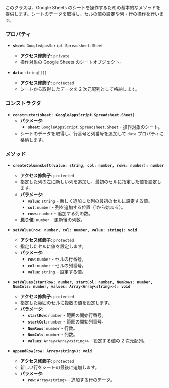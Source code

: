 

このクラスは、Google Sheets のシートを操作するための基本的なメソッドを提供します。シートのデータを取得し、セルの値の設定や列・行の操作を行います。

### プロパティ

- **`sheet`**: `GoogleAppsScript.Spreadsheet.Sheet`
  - **アクセス修飾子**: `private`
  - 操作対象の Google Sheets のシートオブジェクト。

- **`data`**: `string[][]`
  - **アクセス修飾子**: `protected`
  - シートから取得したデータを 2 次元配列として格納します。

### コンストラクタ

- **`constructor(sheet: GoogleAppsScript.Spreadsheet.Sheet)`**
  - **パラメータ**:
    - **`sheet`**: `GoogleAppsScript.Spreadsheet.Sheet` - 操作対象のシート。
  - シートのデータを取得し、行番号と列番号を追加して `data` プロパティに格納します。

### メソッド

- **`createColumnsLeft(value: string, col: number, rows: number): number`**
  - **アクセス修飾子**: `protected`
  - 指定した列の左に新しい列を追加し、最初のセルに指定した値を設定します。
  - **パラメータ**:
    - **`value`**: `string` - 新しく追加した列の最初のセルに設定する値。
    - **`col`**: `number` - 列を追加する位置（1から始まる）。
    - **`rows`**: `number` - 追加する列の数。
  - **戻り値**: `number` - 更新後の列数。

- **`setValue(row: number, col: number, value: string): void`**
  - **アクセス修飾子**: `protected`
  - 指定したセルに値を設定します。
  - **パラメータ**:
    - **`row`**: `number` - セルの行番号。
    - **`col`**: `number` - セルの列番号。
    - **`value`**: `string` - 設定する値。

- **`setValues(startRow: number, startCol: number, NumRows: number, NumCols: number, values: Array<Array<string>>): void`**
  - **アクセス修飾子**: `protected`
  - 指定した範囲のセルに複数の値を設定します。
  - **パラメータ**:
    - **`startRow`**: `number` - 範囲の開始行番号。
    - **`startCol`**: `number` - 範囲の開始列番号。
    - **`NumRows`**: `number` - 行数。
    - **`NumCols`**: `number` - 列数。
    - **`values`**: `Array<Array<string>>` - 設定する値の 2 次元配列。

- **`appendRow(row: Array<string>): void`**
  - **アクセス修飾子**: `protected`
  - 新しい行をシートの最後に追加します。
  - **パラメータ**:
    - **`row`**: `Array<string>` - 追加する行のデータ。